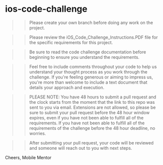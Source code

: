 # ios-code-challenge

>> Please create your own branch before doing any work on the project.

>> Please review the iOS_Code_Challenge_Instructions.PDF file for the specific requirements for this project.

>> Be sure to read the code challenge documentation before beginning to ensure you understand the requirements.

>> Feel free to include comments throughout your code to help us understand your thought process as you work through the challenge. If you're feeling generous or aiming to impress us, you're more than welcome to include a text document that details your approach and execution.

>> PLEASE NOTE: You have 48 hours to submit a pull request and the clock starts from the moment that the link to this repo was sent to you via email. Extensions are not allowed, so please be sure to submit your pull request before the 48 hour window expires, even if you have not been able to fulfill all of the requirements. If you have not been able to fulfill all of the requirements of the challenge before the 48 hour deadline, no worries.

>> After submitting your pull request, your code will be reviewed and someone will reach out to you with next steps.

Cheers,
Mobile Mentor
